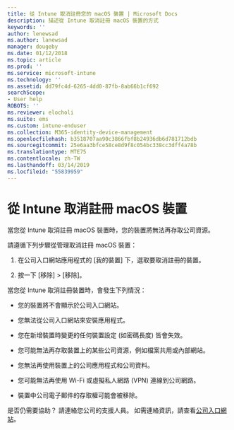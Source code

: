 ```yaml
---
title: 從 Intune 取消註冊您的 macOS 裝置 | Microsoft Docs
description: 描述從 Intune 取消註冊 macOS 裝置的方式
keywords: ''
author: lenewsad
ms.author: lanewsad
manager: dougeby
ms.date: 01/12/2018
ms.topic: article
ms.prod: ''
ms.service: microsoft-intune
ms.technology: ''
ms.assetid: dd79fc4d-6265-4dd0-87fb-8ab66b1cf692
searchScope:
- User help
ROBOTS: ''
ms.reviewer: elocholi
ms.suite: ems
ms.custom: intune-enduser
ms.collection: M365-identity-device-management
ms.openlocfilehash: b3518707aa90c3866fbf8b24936db6d781712bdb
ms.sourcegitcommit: 25e6aa3bfce58ce8d9f8c054bc338cc3dff4a78b
ms.translationtype: MTE75
ms.contentlocale: zh-TW
ms.lasthandoff: 03/14/2019
ms.locfileid: "55839959"
---
```

# <a name="unenroll-your-macos-device-from-intune"></a>從 Intune 取消註冊 macOS 裝置

當您從 Intune 取消註冊 macOS 裝置時，您的裝置將無法再存取公司資源。

請遵循下列步驟從管理取消註冊 macOS 裝置：

1.  在公司入口網站應用程式的 [我的裝置] 下，選取要取消註冊的裝置。

2.  按一下 [移除] > [移除]。

當您從 Intune 取消註冊裝置時，會發生下列情況：

-   您的裝置將不會顯示於公司入口網站。

-   您無法從公司入口網站來安裝應用程式。

-   您在新增裝置時變更的任何裝置設定 (如密碼長度) 皆會失效。

-   您可能無法再存取裝置上的某些公司資源，例如檔案共用或內部網站。

-   您無法再使用裝置上的公司應用程式和公司資料。

-   您可能無法再使用 Wi-Fi 或虛擬私人網路 (VPN) 連線到公司網路。

-   裝置中公司電子郵件的存取權可能會被移除。

是否仍需要協助？ 請連絡您公司的支援人員。 如需連絡資訊，請查看[公司入口網站](https://go.microsoft.com/fwlink/?linkid=2010980)。
